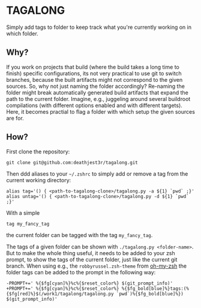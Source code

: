 # TAGALONG

Simply add tags to folder to keep track what you're currently working on in
which folder.

## Why?

If you work on projects that build (where the build takes a long time to
finish) specific configurations, its not very practical to use git to switch
branches, because the built artifacts might not correspond to the given
sources. So, why not just naming the folder accordingly? Re-naming the folder
might break automatically generated build artifacts that expand the path to the
current folder. Imagine, e.g., juggeling around several buildroot compilations
(with different options enabled and with different targets). Here, it becomes
practial to flag a folder with which setup the given sources are for.

## How?

First clone the repository:

```
git clone git@github.com:deathjest3r/tagalong.git

```

Then ddd aliases to your `~/.zshrc` to simply add or remove a tag from the
current working directory:

```
alias tag='() { <path-to-tagalong-clone>/tagalong.py -a ${1} `pwd` ;}'
alias untag='() { <path-to-tagalong-clone>/tagalong.py -d ${1} `pwd` ;}'
```

With a simple
```
tag my_fancy_tag
```
the current folder can be tagged with the tag `my_fancy_tag`.

The tags of a given folder can be shown with `./tagalong.py <folder-name>`. But
to make the whole thing useful, it needs to be added to your zsh prompt, to
show the tags of the current folder, just like the current git branch. When
using e.g., the `robbyrussel.zsh-theme` from
[oh-my-zsh](https://github.com/ohmyzsh/ohmyzsh/) the folder tags can be added
to the prompt in the following way:

```
-PROMPT+=' %{$fg[cyan]%}%c%{$reset_color%} $(git_prompt_info)'
+PROMPT+=' %{$fg[cyan]%}%c%{$reset_color%} %{$fg_bold[blue]%}tags:(%{$fg[red]%}$(/work1/tagalong/tagalong.py `pwd`)%{$fg_bold[blue]%}) $(git_prompt_info)'
```
